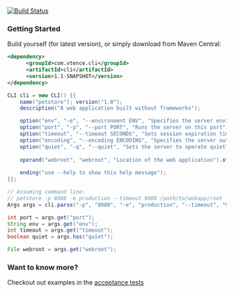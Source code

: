 [![Build Status](https://travis-ci.org/testinfected/cli.png?branch=master)](https://travis-ci.org/testinfected/cli)


### Getting Started
Build yourself (for latest version), or simply download from Maven Central:

```xml
<dependency>
      <groupId>com.vtence.cli</groupId>
      <artifactId>cli</artifactId>
      <version>1.1-SNAPSHOT</version>
</dependency>
```

```java
CLI cli = new CLI() {{
    name("petstore"); version("1.0");
    description("A web application built without frameworks");

    option("env", "-e", "--environment ENV", "Specifies the server environment").defaultingTo("development");
    option("port", "-p", "--port PORT", "Runs the server on this port").asType(int.class).defaultingTo(8080);
    option("timeout", "--timeout SECONDS", "Sets session expiration time").asType(int.class).defaultingTo(4500);
    option("encoding", "--encoding ENCODING", "Specifies the server output encoding").defaultingTo("UTF-8");
    option("quiet", "-q", "--quiet", "Sets the server to operate quietly").defaultingTo(false);
    
    operand("webroot", "webroot", "Location of the web application").ofType(File.class);
    
    ending("use --help to show this help message");
}};

// Assuming command line:
// petstore -p 8088 -e production --timeout 9000 /path/to/webapp/root 
Args args = cli.parse("-p", "8088", "-e", "production", "--timeout", "9000", "/path/to/webapp/root")

int port = args.get("port");
String env = args.get("env");
int timeout = args.get("timeout");
boolean quiet = args.has("quiet");

File webroot = args.get("webroot");
```

### Want to know more?

Checkout out examples in the [acceptance tests](https://github.com/testinfected/cli/blob/master/src/test/java/com/vtence/cli/CLIUsageTest.java)
